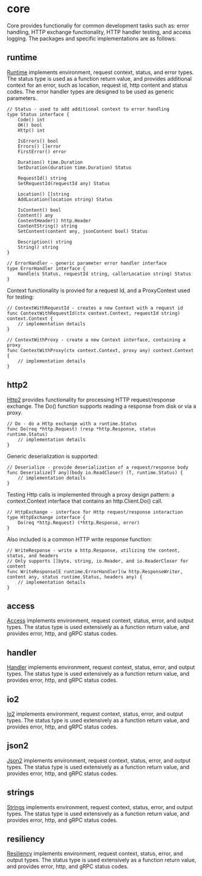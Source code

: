 # core

Core provides functionaliy for common development tasks such as: error handling, HTTP exchange functionality, HTTP handler testing, and access logging. 
The packages and specific implementations are as follows:  

## runtime
[Runtime][runtimepkg] implements environment, request context, status, and error types. The status type is used as a function return value, and provides additional context for an error, such as location, request id, http content and status codes. The error handler types are designed to be used as generic parameters.
~~~
// Status - used to add additional context to error handling
type Status interface {
    Code() int
    OK() bool
    Http() int

    IsErrors() bool
    Errors() []error
    FirstError() error

    Duration() time.Duration
    SetDuration(duration time.Duration) Status

    RequestId() string
    SetRequestId(requestId any) Status

    Location() []string
    AddLocation(location string) Status

    IsContent() bool
    Content() any
    ContentHeader() http.Header
    ContentString() string
    SetContent(content any, jsonContent bool) Status

    Description() string
    String() string
}

// ErrorHandler - generic parameter error handler interface
type ErrorHandler interface {
    Handle(s Status, requestId string, callerLocation string) Status
}
~~~

Context functionality is provied for a request Id, and a ProxyContext used for testing:

~~~
// ContextWithRequestId - creates a new Context with a request id
func ContextWithRequestId(ctx context.Context, requestId string) context.Context {
    // implementation details
}

// ContextWithProxy - create a new Context interface, containing a proxy
func ContextWithProxy(ctx context.Context, proxy any) context.Context {
    // implementation details
}
~~~

## http2
[Http2][http2pkg] provides functionality for processing HTTP request/response exchange. The Do() function supports reading a response from disk or via a proxy.

~~~
// Do - do a Http exchange with a runtime.Status
func Do(req *http.Request) (resp *http.Response, status runtime.Status)
    // implementation details
}
~~~

Generic deserialization is supported:

~~~
// Deserialize - provide deserialization of a request/response body
func Deserialize[T any](body io.ReadCloser) (T, runtime.Status) {
    // implementation details
}
~~~

Testing Http calls is implemented through a proxy design pattern: a context.Context interface that contains an http.Client.Do() call.

~~~
// HttpExchange - interface for Http request/response interaction
type HttpExchange interface {
	Do(req *http.Request) (*http.Response, error)
}
~~~

Also included is a common HTTP write response function:

~~~
// WriteResponse - write a http.Response, utilizing the content, status, and headers
// Only supports []byte, string, io.Reader, and io.ReaderCloser for content
func WriteResponse[E runtime.ErrorHandler](w http.ResponseWriter, content any, status runtime.Status, headers any) {
    // implementation details
}
~~~

## access
[Access][accesspkg] implements environment, request context, status, error, and output types. The status type is used extensively as a function return value, and provides error, http, and gRPC status codes. 

## handler
[Handler][handlerpkg] implements environment, request context, status, error, and output types. The status type is used extensively as a function return value, and provides error, http, and gRPC status codes. 

## io2
[Io2][io2pkg] implements environment, request context, status, error, and output types. The status type is used extensively as a function return value, and provides error, http, and gRPC status codes. 

## json2
[Json2][json2pkg] implements environment, request context, status, error, and output types. The status type is used extensively as a function return value, and provides error, http, and gRPC status codes. 

## strings
[Strings][stringspkg] implements environment, request context, status, error, and output types. The status type is used extensively as a function return value, and provides error, http, and gRPC status codes. 

## resiliency
[Resiliency][resiliencypkg] implements environment, request context, status, error, and output types. The status type is used extensively as a function return value, and provides error, http, and gRPC status codes. 




[runtimepkg]: <https://pkg.go.dev/github.com/advanced-go/core/runtime>
[http2pkg]: <https://pkg.go.dev/github.com/advanced-go/core/http2>
[accesspkg]: <https://pkg.go.dev/github.com/advanced-go/core/access>
[handlerpkg]: <https://pkg.go.dev/github.com/advanced-go/core/handler>
[io2pkg]: <https://pkg.go.dev/github.com/advanced-go/core/io2>
[json2pkg]: <https://pkg.go.dev/github.com/advanced-go/core/json2>
[stringspkg]: <https://pkg.go.dev/github.com/advanced-go/core/strings>
[resiliencypkg]: <https://pkg.go.dev/github.com/advanced-go/core/resiliency][=tghtvfcx>


